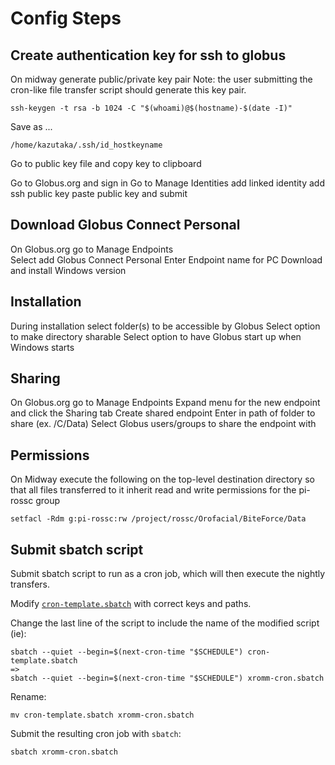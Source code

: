 # Config Steps


## Create authentication key for ssh to globus
On midway generate public/private key pair
    Note: the user submitting the cron-like file transfer script should generate this key pair.

    ssh-keygen -t rsa -b 1024 -C "$(whoami)@$(hostname)-$(date -I)"

Save as ...

    /home/kazutaka/.ssh/id_hostkeyname

Go to public key file and copy key to clipboard

Go to Globus.org and sign in
Go to Manage Identities
	add linked identity
	add ssh public key
	paste public key and submit

## Download Globus Connect Personal
On Globus.org go to Manage Endpoints	
Select add Globus Connect Personal
Enter Endpoint name for PC
Download and install Windows version

## Installation
During installation select folder(s) to be accessible by Globus
Select option to make directory sharable
Select option to have Globus start up when Windows starts

## Sharing
On Globus.org go to Manage Endpoints
Expand menu for the new endpoint and click the Sharing tab
Create shared endpoint
Enter in path of folder to share (ex. /C/Data)
Select Globus users/groups to share the endpoint with

## Permissions
On Midway execute the following on the top-level destination directory 
so that all files transferred to it inherit read and write permissions for the pi-rossc group

    setfacl -Rdm g:pi-rossc:rw /project/rossc/Orofacial/BiteForce/Data
	
## Submit sbatch script

Submit sbatch script to run as a cron job, which will then execute the nightly transfers.

Modify [`cron-template.sbatch`](cron-template.sbatch) with correct keys and paths. 

Change the last line of the script to include the name of the modified script (ie):

    sbatch --quiet --begin=$(next-cron-time "$SCHEDULE") cron-template.sbatch
    =>
    sbatch --quiet --begin=$(next-cron-time "$SCHEDULE") xromm-cron.sbatch

Rename:

    mv cron-template.sbatch xromm-cron.sbatch

Submit the resulting cron job with `sbatch`:

    sbatch xromm-cron.sbatch


